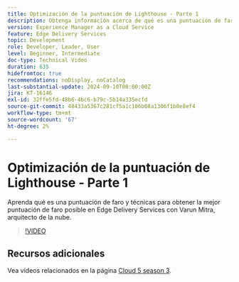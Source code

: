 ```yaml
---
title: Optimización de la puntuación de Lighthouse - Parte 1
description: Obtenga información acerca de qué es una puntuación de faro y técnicas para obtener la mejor puntuación de faro posible en Edge Delivery Services.
version: Experience Manager as a Cloud Service
feature: Edge Delivery Services
topic: Development
role: Developer, Leader, User
level: Beginner, Intermediate
doc-type: Technical Video
duration: 635
hidefromtoc: true
recommendations: noDisplay, noCatalog
last-substantial-update: 2024-09-10T00:00:00Z
jira: KT-16146
exl-id: 32ffe5fd-48b6-4bc6-b79c-5b14a335ecfd
source-git-commit: 48433a5367c281cf5a1c106b08a1306f1b0e8ef4
workflow-type: tm+mt
source-wordcount: '67'
ht-degree: 2%

---
```


# Optimización de la puntuación de Lighthouse - Parte 1

Aprenda qué es una puntuación de faro y técnicas para obtener la mejor puntuación de faro posible en Edge Delivery Services con Varun Mitra, arquitecto de la nube.

>[!VIDEO](https://video.tv.adobe.com/v/3433378/?learn=on)

## Recursos adicionales

Vea vídeos relacionados en la página [Cloud 5 season 3](../cloud5-season-3.md).
